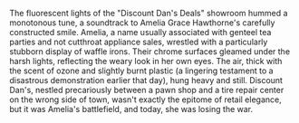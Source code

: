 The fluorescent lights of the "Discount Dan's Deals" showroom hummed a monotonous tune, a soundtrack to Amelia Grace Hawthorne's carefully constructed smile.  Amelia, a name usually associated with genteel tea parties and not cutthroat appliance sales, wrestled with a particularly stubborn display of waffle irons.  Their chrome surfaces gleamed under the harsh lights, reflecting the weary look in her own eyes.  The air, thick with the scent of ozone and slightly burnt plastic (a lingering testament to a disastrous demonstration earlier that day), hung heavy and still.  Discount Dan's, nestled precariously between a pawn shop and a tire repair center on the wrong side of town, wasn't exactly the epitome of retail elegance, but it was Amelia's battlefield, and today, she was losing the war.
